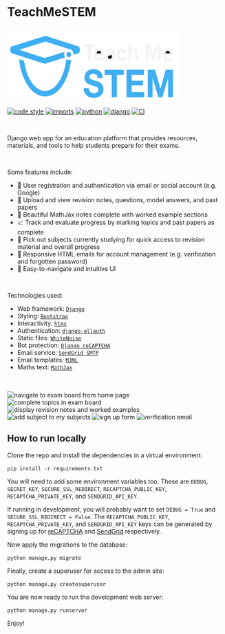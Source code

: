 # TeachMeSTEM

<img alt="teachmestem logo" src="staticfiles/images/teachmestem.svg" width="400" height="170">

[![code style](https://img.shields.io/badge/code_style-black-black)](https://github.com/psf/black)
[![imports](https://img.shields.io/badge/imports-isort-blue)](https://github.com/PyCQA/isort)
[![python](https://img.shields.io/badge/python-3.12-ffde75)](https://github.com/python/cpython)
[![django](https://img.shields.io/badge/django-5.2-0c4b32)](https://github.com/django/django)
[![CI](https://github.com/cameroncthomas/teachmestem/actions/workflows/ci.yml/badge.svg)](https://github.com/cameroncthomas/teachmestem/actions/workflows/ci.yml)

<br>

Django web app for an education platform that provides resources, materials, and tools to help students prepare for their exams.

<br>

Some features include:

- 🔑 User registration and authentication via email or social account (e.g. Google)
- 📝 Upload and view revision notes, questions, model answers, and past papers
- 📐 Beautiful MathJax notes complete with worked example sections
- 📈 Track and evaluate progress by marking topics and past papers as complete
- 📍 Pick out subjects currently studying for quick access to revision material and overall progress
- 💌 Responsive HTML emails for account management (e.g. verification and forgotten password)
- 🚢 Easy-to-navigate and intuitive UI

<br>

Technologies used:

- Web framework: [`Django`](https://www.djangoproject.com/)
- Styling: [`Bootstrap`](https://getbootstrap.com/)
- Interactivity: [`htmx`](https://htmx.org/)
- Authentication: [`django-allauth`](https://allauth.org/)
- Static files: [`WhiteNoise`](https://github.com/evansd/whitenoise)
- Bot protection: [`Django reCAPTCHA`](https://github.com/django-recaptcha/django-recaptcha)
- Email service: [`SendGrid SMTP`](https://sendgrid.com/)
- Email templates: [`MJML`](https://mjml.io/)
- Maths text: [`MathJax`](https://www.mathjax.org/)

<br>
<br>

<img width="49%" alt="navigate to exam board from home page" src="https://github.com/user-attachments/assets/b2db8f76-3505-4327-989c-8ae3a3fea0cb"/>
<img width="49%" alt="complete topics in exam board" src="https://github.com/user-attachments/assets/369955e8-1c59-4b61-81b5-cbae197103bf"/>
<img width="49%" alt="display revision notes and worked examples" src="https://github.com/user-attachments/assets/dcf5c18d-6c48-49e4-8a16-ab2de00879b6"/>
<img width="49%" alt="add subject to my subjects" src="https://github.com/user-attachments/assets/28f14c6d-1aae-4fc7-9e7d-8e97bbb8fd32"/>
<img width="49%" alt="sign up form" src="https://github.com/user-attachments/assets/1c0d6dcd-0040-489a-b5f2-0a135cf3fbd4" />
<img width="49%" alt="verification email" src="https://github.com/user-attachments/assets/3a737182-4cfd-4d5e-a1a7-934478b35e60" />


## How to run locally

Clone the repo and install the dependencies in a virtual environment:
```
pip install -r requirements.txt
```

You will need to add some environment variables too. These are `DEBUG`, `SECRET_KEY`, `SECURE_SSL_REDIRECT`, `RECAPTCHA_PUBLIC_KEY`, `RECAPTCHA_PRIVATE_KEY`, and `SENDGRID_API_KEY`.

If running in development, you will probably want to set `DEBUG = True` and `SECURE_SSL_REDIRECT = False`. The `RECAPTCHA_PUBLIC_KEY`, `RECAPTCHA_PRIVATE_KEY`, and `SENDGRID_API_KEY` keys can be generated by signing up for [reCAPTCHA](https://cloud.google.com/security/products/recaptcha) and [SendGrid](https://sendgrid.com/) respectively.

Now apply the migrations to the database:
```
python manage.py migrate
```

Finally, create a superuser for access to the admin site:
```
python manage.py createsuperuser
```

You are now ready to run the development web server:
```
python manage.py runserver
```
Enjoy!
